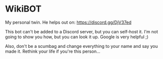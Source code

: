 # WikiBOT
My personal twin. He helps out on: https://discord.gg/DjV37ed

This bot can't be added to a Discord server, but you can self-host it. I'm not going to show you how, but you can look it up. Google is very helpful ;)

Also, don't be a scumbag and change everything to your name and say you made it. Rethink your life if you're this person...
